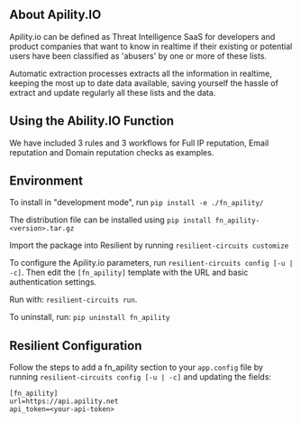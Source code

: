 ## About Apility.IO

Apility.io can be defined as Threat Intelligence SaaS for developers and product companies that want to know in realtime if their existing or potential users have been classified as 'abusers' by one or more of these lists.

Automatic extraction processes extracts all the information in realtime, keeping the most up to date data available, saving yourself the hassle of extract and update regularly all these lists and the data.

## Using the Ability.IO Function

We have included 3 rules and 3 workflows for Full IP reputation, Email reputation and Domain reputation checks as examples.

## Environment
To install in "development mode", run 
    `pip install -e ./fn_apility/`
    
The distribution file can be installed using
    `pip install fn_apility-<version>.tar.gz`
    
Import the package into Resilient by running `resilient-circuits customize`

To configure the Apility.io parameters, run `resilient-circuits config [-u | -c]`. 
Then edit the `[fn_apility]` template with the URL and basic authentication settings.

Run with: `resilient-circuits run`.

To uninstall, run: `pip uninstall fn_apility`
    
## Resilient Configuration
Follow the steps to add a fn_apility section to your `app.config` file by running `resilient-circuits config [-u | -c]` and updating the fields:

```
[fn_apility]
url=https://api.apility.net
api_token=<your-api-token>
